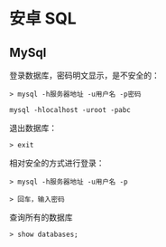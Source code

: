 
# 安卓 SQL


## MySql

登录数据库，密码明文显示，是不安全的：

`> mysql -h服务器地址 -u用户名 -p密码`

```
mysql -hlocalhost -uroot -pabc
```

退出数据库：

`> exit`

相对安全的方式进行登录：

`> mysql -h服务器地址 -u用户名 -p `  

`> 回车，输入密码`


查询所有的数据库

`> show databases;`

